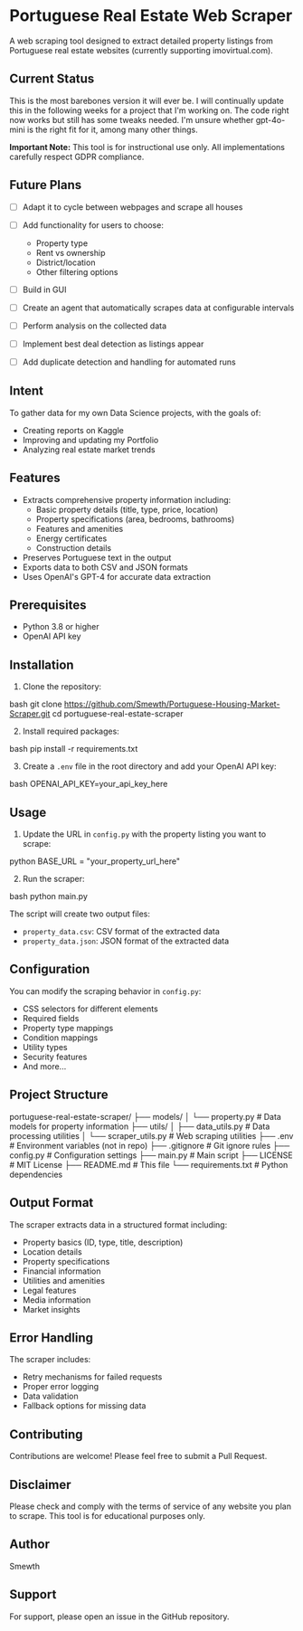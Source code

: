 # Portuguese Real Estate Web Scraper

A web scraping tool designed to extract detailed property listings from Portuguese real estate websites (currently supporting imovirtual.com).

## Current Status

This is the most barebones version it will ever be. I will continually update this in the following weeks for a project that I'm working on. The code right now works but still has some tweaks needed. I'm unsure whether gpt-4o-mini is the right fit for it, among many other things.

**Important Note:** This tool is for instructional use only. All implementations carefully respect GDPR compliance.

## Future Plans

- [ ] Adapt it to cycle between webpages and scrape all houses
- [ ] Add functionality for users to choose:
  - Property type
  - Rent vs ownership
  - District/location
  - Other filtering options
- [ ] Build in GUI
- [ ] Create an agent that automatically scrapes data at configurable intervals
- [ ] Perform analysis on the collected data
- [ ] Implement best deal detection as listings appear
- [ ] Add duplicate detection and handling for automated runs


## Intent

To gather data for my own Data Science projects, with the goals of:
- Creating reports on Kaggle
- Improving and updating my Portfolio
- Analyzing real estate market trends

## Features

- Extracts comprehensive property information including:
  - Basic property details (title, type, price, location)
  - Property specifications (area, bedrooms, bathrooms)
  - Features and amenities
  - Energy certificates
  - Construction details
- Preserves Portuguese text in the output
- Exports data to both CSV and JSON formats
- Uses OpenAI's GPT-4 for accurate data extraction

## Prerequisites

- Python 3.8 or higher
- OpenAI API key

## Installation

1. Clone the repository:

bash
git clone https://github.com/Smewth/Portuguese-Housing-Market-Scraper.git
cd portuguese-real-estate-scraper

2. Install required packages:

bash
pip install -r requirements.txt

3. Create a `.env` file in the root directory and add your OpenAI API key:

bash
OPENAI_API_KEY=your_api_key_here

## Usage

1. Update the URL in `config.py` with the property listing you want to scrape:

python
BASE_URL = "your_property_url_here"

2. Run the scraper:

bash
python main.py


The script will create two output files:
- `property_data.csv`: CSV format of the extracted data
- `property_data.json`: JSON format of the extracted data

## Configuration

You can modify the scraping behavior in `config.py`:
- CSS selectors for different elements
- Required fields
- Property type mappings
- Condition mappings
- Utility types
- Security features
- And more...

## Project Structure

portuguese-real-estate-scraper/
├── models/
│ └── property.py # Data models for property information
├── utils/
│ ├── data_utils.py # Data processing utilities
│ └── scraper_utils.py # Web scraping utilities
├── .env # Environment variables (not in repo)
├── .gitignore # Git ignore rules
├── config.py # Configuration settings
├── main.py # Main script
├── LICENSE # MIT License
├── README.md # This file
└── requirements.txt # Python dependencies

## Output Format

The scraper extracts data in a structured format including:
- Property basics (ID, type, title, description)
- Location details
- Property specifications
- Financial information
- Utilities and amenities
- Legal features
- Media information
- Market insights

## Error Handling

The scraper includes:
- Retry mechanisms for failed requests
- Proper error logging
- Data validation
- Fallback options for missing data

## Contributing

Contributions are welcome! Please feel free to submit a Pull Request.

## Disclaimer

Please check and comply with the terms of service of any website you plan to scrape. This tool is for educational purposes only.

## Author

Smewth

## Support

For support, please open an issue in the GitHub repository.